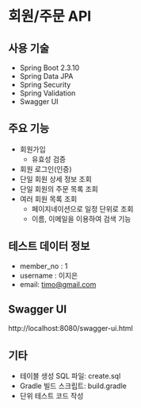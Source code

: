# 회원/주문 API

## 사용 기술
* Spring Boot 2.3.10
* Spring Data JPA
* Spring Security 
* Spring Validation
* Swagger UI

## 주요 기능
* 회원가입
    * 유효성 검증
* 회원 로그인(인증)
* 단일 회원 상세 정보 조회
* 단일 회원의 주문 목록 조회
* 여러 회원 목록 조회 
    * 페이지네이션으로 일정 단위로 조회
    * 이름, 이메일을 이용하여 검색 기능

## 테스트 데이터 정보
- member_no : 1
- username : 이지은
- email: timo@gmail.com

## Swagger UI
http://localhost:8080/swagger-ui.html

## 기타
- 테이블 생성 SQL 파일: create.sql
- Gradle 빌드 스크립트: build.gradle
- 단위 테스트 코드 작성